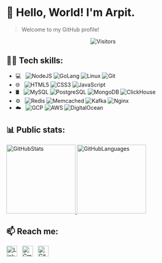 # 👋 Hello, World! I'm Arpit.
> Welcome to my GitHub profile!

<!-- Visitor count -->
<div align="center">

![Visitors](https://api.visitorbadge.io/api/visitors?path=https%3A%2F%2Fgithub.com%2Farpit9616%2Farpit9616&label=Profile%20Views&labelColor=%23404040&countColor=%232f80ed&labelStyle=upper)
</div>

<!-- Tech skills -->
## 🧑‍💻 Tech skills:
- 💻 &nbsp;
    ![NodeJS](https://img.shields.io/badge/-NodeJS-404040?style=flat-square&logo=Node.js&logoColor=white&labelColor=339933)
    ![GoLang](https://img.shields.io/badge/-Go-404040?style=flat-square&logo=go&logoColor=white&labelColor=00ADD8)
    ![Linux](https://img.shields.io/badge/-Linux-404040?style=flat&logo=linux&logoColor=white&labelColor=FCC624)
    ![Git](https://img.shields.io/badge/-Git-404040?style=flat&logo=git&logoColor=white&labelColor=F05032)
- 🌐 &nbsp;
    ![HTML5](https://img.shields.io/badge/-HTML5-404040?style=flat&logo=HTML5&logoColor=white&labelColor=E34F26)
    ![CSS3](https://img.shields.io/badge/-CSS3-404040?style=flat&logo=CSS3&logoColor=white&labelColor=1572B6)
    ![JavaScript](https://img.shields.io/badge/-JavaScript-404040?style=flat&logo=javascript&logoColor=white&labelColor=F7DF1E)
- 🛢 &nbsp;
    ![MySQL](https://img.shields.io/badge/-MySQL-404040?style=flat&logo=mysql&logoColor=white&labelColor=4479A1)
    ![PostgreSQL](https://img.shields.io/badge/-PostgreSQL-404040?style=flat&logo=postgresql&logoColor=white&labelColor=4169E1)
    ![MongoDB](https://img.shields.io/badge/-MongoDB-404040?style=flat&logo=mongodb&logoColor=white&labelColor=47A248)
    ![ClickHouse](https://img.shields.io/badge/-ClickHouse-404040?style=flat&logo=clickhouse&logoColor=white&labelColor=FFCC01)
- ⚙️ &nbsp;
    ![Redis](https://img.shields.io/badge/-Redis-404040?style=flat&logo=redis&logoColor=white&labelColor=DC382D)
    ![Memcached](https://img.shields.io/badge/-Memcached-404040?style=flat&logo=memcached&logoColor=white&labelColor=00874D)
    ![Kafka](https://img.shields.io/badge/-Kafka-404040?style=flat&logo=apachekafka&logoColor=white&labelColor=231F20)
    ![Nginx](https://img.shields.io/badge/-Nginx-404040?style=flat&logo=nginx&logoColor=white&labelColor=009639)
- ☁️ &nbsp;
    ![GCP](https://img.shields.io/badge/-GCP-404040?style=flat&logo=googlecloud&logoColor=white&labelColor=4285F4)
    ![AWS](https://img.shields.io/badge/-AWS-404040?style=flat&logo=amazonaws&logoColor=white&labelColor=FF9900)
    ![DigitalOcean](https://img.shields.io/badge/-DigitalOcean-404040?style=flat&logo=digitalocean&logoColor=white&labelColor=0080FF)

<!-- GitHub open-source contribution stats -->
## 📊 Public stats:
<a href="https://github.com/arpit9616" target="_blank" >
    <img  alt="GitHubStats" height="180em" src="https://github-readme-stats.vercel.app/api?username=arpit9616&show_icons=true" />
    <img  alt="GitHubLanguages" height="180em" src="https://github-readme-stats.vercel.app/api/top-langs/?username=arpit9616&layout=compact" />
</a>

<!-- Github open-source contribution streak -->
<!-- ![ContributionStreak](https://github-readme-streak-stats.herokuapp.com?user=arpit9616&date_format=M%20j%5B%2C%20Y%5D&card_width=467&hide_total_contributions=true) -->

<!-- Social handles -->
## 📫 Reach me:
<a href="https://in.linkedin.com/in/arpit9616" target="_blank" >
    <img align="left" alt="LinkedIn" width="28px" style="padding-right: 10px;" src="https://cdn.simpleicons.org/linkedin" />
</a>
<a href="mailto:arpit9616@duck.com" target="_blank" >
    <img align="left" alt="Gmail" width="28px" style="padding-right: 10px;" src="https://cdn.simpleicons.org/gmail" />
</a>
<a href="https://github.com/arpit9616" target="_blank" >
    <img align="left" alt="GitHub" width="28px" style="padding-right: 10px;" src="https://cdn.simpleicons.org/github" />
</a>
